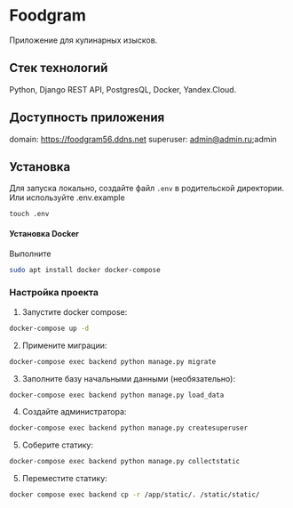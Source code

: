 # Foodgram
Приложение для кулинарных изысков.

## Стек технологий
Python, Django REST API, PostgresQL, Docker, Yandex.Cloud.

## Доступность приложения

domain: https://foodgram56.ddns.net
superuser: admin@admin.ru;admin

## Установка
Для запуска локально, создайте файл `.env` в родительской директории.
Или используйте .env.example

```
touch .env
```

#### Установка Docker
Выполните
```bash
sudo apt install docker docker-compose
```

### Настройка проекта
1. Запустите docker compose:
```bash
docker-compose up -d
```
2. Примените миграции:
```bash
docker-compose exec backend python manage.py migrate
```
3. Заполните базу начальными данными (необязательно):
```bash
docker-compose exec backend python manage.py load_data
```
4. Создайте администратора:
```bash
docker-compose exec backend python manage.py createsuperuser
```
5. Соберите статику:
```bash
docker-compose exec backend python manage.py collectstatic
```
5. Переместите статику:
```bash
docker compose exec backend cp -r /app/static/. /static/static/ 
```
